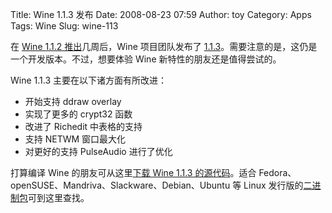 Title: Wine 1.1.3 发布
Date: 2008-08-23 07:59
Author: toy
Category: Apps
Tags: Wine
Slug: wine-113

在 [Wine 1.1.2
推出](http://linuxtoy.org/archives/wine-112.html)几周后，Wine
项目团队发布了
[1.1.3](http://winehq.org/?announce=1.1.3)。需要注意的是，这仍是一个开发版本。不过，想要体验
Wine 新特性的朋友还是值得尝试的。

Wine 1.1.3 主要在以下诸方面有所改进：

-   开始支持 ddraw overlay
-   实现了更多的 crypt32 函数
-   改进了 Richedit 中表格的支持
-   支持 NETWM 窗口最大化
-   对更好的支持 PulseAudio 进行了优化

打算编译 Wine 的朋友可从这里[下载 Wine 1.1.3
的源代码](http://prdownloads.sourceforge.net/wine/wine-1.1.3.tar.bz2)。适合
Fedora、openSUSE、Mandriva、Slackware、Debian、Ubuntu 等 Linux
发行版的[二进制包](http://winehq.org/site/download)可到这里查找。
